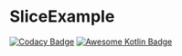 # SliceExample
[![Codacy Badge](https://api.codacy.com/project/badge/Grade/8d97f2bf9ad64e978501b7273bf29483)](https://app.codacy.com/app/furkanaskin/SliceExample?utm_source=github.com&utm_medium=referral&utm_content=furkanaskin/SliceExample&utm_campaign=Badge_Grade_Dashboard)
[![Awesome Kotlin Badge](https://kotlin.link/awesome-kotlin.svg)](https://github.com/KotlinBy/awesome-kotlin)
